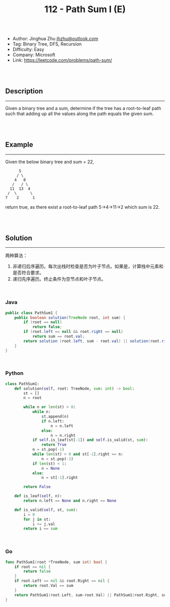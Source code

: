 # <center>112 - Path Sum I (E)</center> 



<br></br>

* Author: Jinghua Zhu <jhzhu@outlook.com>
* Tag: Binary Tree, DFS, Recursion
* Difficulty: Easy
* Company: Microsoft
* Link: https://leetcode.com/problems/path-sum/

<br></br>



## Description
----
Given a binary tree and a sum, determine if the tree has a root-to-leaf path such that adding up all the values along the path equals the given sum.

<br></br>



## Example
----
Given the below binary tree and sum = 22,

```
      5
     / \
    4   8
   /   / \
  11  13  4
 /  \      \
7    2      1
```

return true, as there exist a root-to-leaf path 5->4->11->2 which sum is 22.

<br></br>



## Solution
----
两种算法：
1. 非递归后序遍历。每次出栈时检查是否为叶子节点。如果是，计算栈中元素和是否符合要求。
2. 递归先序遍历。终止条件为空节点和叶子节点。

<br>


### Java
```java
public class PathSum1 {
	public boolean solution(TreeNode root, int sum) {
        if (root == null)
            return false;
        if (root.left == null && root.right == null)
            return sum == root.val;
        return solution (root.left, sum - root.val) || solution(root.right, sum - root.val);
    }
}
```

<br>


### Python
```python
class PathSum1:
    def solution(self, root: TreeNode, sum: int) -> bool:
        st = []
        n = root

        while n or len(st) > 0:
            while n:
                st.append(n)
                if n.left:
                    n = n.left
                else:
                    n = n.right
            if self.is_leaf(st[-1]) and self.is_valid(st, sum):
                return True
            n = st.pop(-1)
            while len(st) > 0 and st[-1].right == n:
                n = st.pop(-1)
            if len(st) < 1:
                n = None
            else:
                n = st[-1].right

        return False

    def is_leaf(self, n):
        return n.left == None and n.right == None

    def is_valid(self, st, sum):
        i = 0
        for j in st:
            i += j.val
        return i == sum
```

<br>


### Go
```go
func PathSum1(root *TreeNode, sum int) bool {
	if root == nil {
		return false
	}
	if root.Left == nil && root.Right == nil {
		return root.Val == sum
	}
	return PathSum1(root.Left, sum-root.Val) || PathSum1(root.Right, sum-root.Val)
}
```